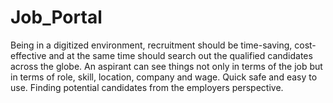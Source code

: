 # Job_Portal

Being in a digitized environment, recruitment should be time-saving, cost-effective and at the same time should search out the qualified candidates across the globe. An aspirant can see things not only in terms of the job but in terms of role, skill, location, company and wage. Quick safe and easy to use. Finding potential candidates from the employers perspective.
